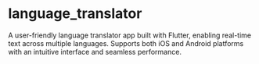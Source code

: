 # language_translator
A user-friendly language translator app built with Flutter, enabling real-time text across multiple languages. Supports both iOS and Android platforms with an intuitive interface and seamless performance.
